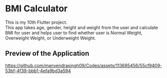 # BMI Calculator

This is my 10th Flutter project.
<br> This app takes age, gender, height and weight from the user and calculate BMI for user and helps user to find whether user is Normal Weight, Overweight Weight, or Underweight Weight.
## Preview of the Application
https://github.com/manvendrasingh09/Codes/assets/113695456/55cf9409-53bf-4f39-bbb1-4efa9bd3a594
